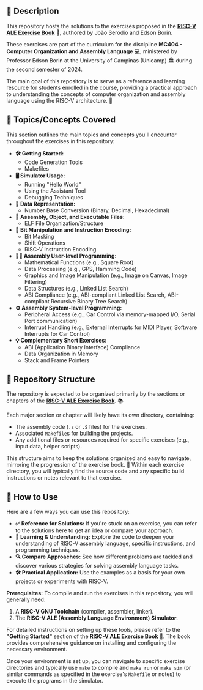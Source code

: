 ## 📜 Description

This repository hosts the solutions to the exercises proposed in the **[RISC-V ALE Exercise Book](https://riscv-programming.org/ale-exercise-book/book/index.html)** 📖, authored by João Seródio and Edson Borin.

These exercises are part of the curriculum for the discipline **MC404 - Computer Organization and Assembly Language** 💻, ministered by Professor Edson Borin at the University of Campinas (Unicamp) 🏛️ during the second semester of 2024.

The main goal of this repository is to serve as a reference and learning resource for students enrolled in the course, providing a practical approach to understanding the concepts of computer organization and assembly language using the RISC-V architecture. 🚀

## 🧠 Topics/Concepts Covered

This section outlines the main topics and concepts you'll encounter throughout the exercises in this repository:

*   **🛠️ Getting Started:**
    *   Code Generation Tools
    *   Makefiles
*   **🖥️ Simulator Usage:**
    *   Running "Hello World"
    *   Using the Assistant Tool
    *   Debugging Techniques
*   **🔢 Data Representation:**
    *   Number Base Conversion (Binary, Decimal, Hexadecimal)
*   **🧩 Assembly, Object, and Executable Files:**
    *   ELF File Organization/Structure
*   **🔩 Bit Manipulation and Instruction Encoding:**
    *   Bit Masking
    *   Shift Operations
    *   RISC-V Instruction Encoding
*   **👨‍💻 Assembly User-level Programming:**
    *   Mathematical Functions (e.g., Square Root)
    *   Data Processing (e.g., GPS, Hamming Code)
    *   Graphics and Image Manipulation (e.g., Image on Canvas, Image Filtering)
    *   Data Structures (e.g., Linked List Search)
    *   ABI Compliance (e.g., ABI-compliant Linked List Search, ABI-compliant Recursive Binary Tree Search)
*   **⚙️ Assembly System-level Programming:**
    *   Peripheral Access (e.g., Car Control via memory-mapped I/O, Serial Port communication)
    *   Interrupt Handling (e.g., External Interrupts for MIDI Player, Software Interrupts for Car Control)
*   **💡 Complementary Short Exercises:**
    *   ABI (Application Binary Interface) Compliance
    *   Data Organization in Memory
    *   Stack and Frame Pointers

## 📂 Repository Structure

The repository is expected to be organized primarily by the sections or chapters of the **[RISC-V ALE Exercise Book](https://riscv-programming.org/ale-exercise-book/book/index.html)**. 📚

Each major section or chapter will likely have its own directory, containing:
*   The assembly code (`.s` or `.S` files) for the exercises.
*   Associated `Makefile`s for building the projects.
*   Any additional files or resources required for specific exercises (e.g., input data, helper scripts).

This structure aims to keep the solutions organized and easy to navigate, mirroring the progression of the exercise book. 📁
Within each exercise directory, you will typically find the source code and any specific build instructions or notes relevant to that exercise.

## 🤔 How to Use

Here are a few ways you can use this repository:

*   **✅ Reference for Solutions:** If you're stuck on an exercise, you can refer to the solutions here to get an idea or compare your approach.
*   **📖 Learning & Understanding:** Explore the code to deepen your understanding of RISC-V assembly language, specific instructions, and programming techniques.
*   **🔍 Compare Approaches:** See how different problems are tackled and discover various strategies for solving assembly language tasks.
*   **🛠️ Practical Application:** Use the examples as a basis for your own projects or experiments with RISC-V.

**Prerequisites:**
To compile and run the exercises in this repository, you will generally need:
1.  A **RISC-V GNU Toolchain** (compiler, assembler, linker).
2.  The **RISC-V ALE (Assembly Language Environment) Simulator**.

For detailed instructions on setting up these tools, please refer to the **"Getting Started"** section of the **[RISC-V ALE Exercise Book](https://riscv-programming.org/ale-exercise-book/book/index.html)** 📘. The book provides comprehensive guidance on installing and configuring the necessary environment.

Once your environment is set up, you can navigate to specific exercise directories and typically use `make` to compile and `make run` or `make sim` (or similar commands as specified in the exercise's `Makefile` or notes) to execute the programs in the simulator.
